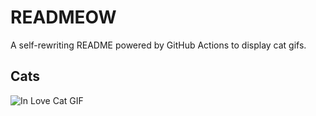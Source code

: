 # READMEOW

A self-rewriting README powered by GitHub Actions to display cat gifs.

## Cats

![In Love Cat GIF](https://media2.giphy.com/media/v1.Y2lkPTlhY2QwMmRhZWF2NzNrdng5d2hhNHgyOHZjN25la2k4MWl5YnhlOTgzZmhnNnZvbCZlcD12MV9naWZzX3NlYXJjaCZjdD1n/MDJ9IbxxvDUQM/200.gif)
